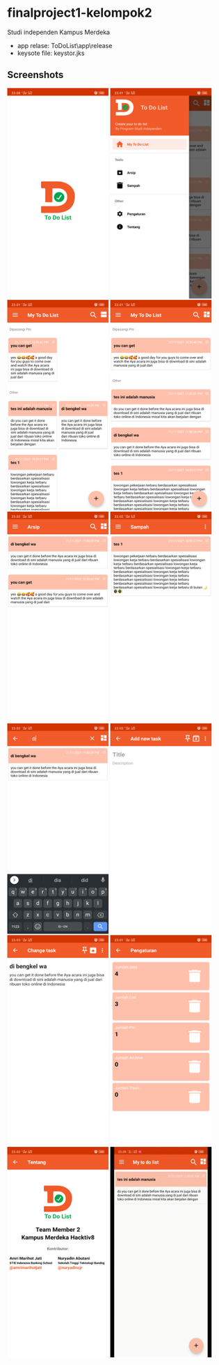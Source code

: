 # finalproject1-kelompok2

Studi independen Kampus Merdeka

- app relase: ToDoList\app\release
- keysote file: keystor.jks

## Screenshots

<img src="https://github.com/nuryadincjr/finalproject1-kelompok2/blob/main/img/1.png" width="233" height="483"> <img src="https://github.com/nuryadincjr/finalproject1-kelompok2/blob/main/img/2.png" width="233" height="483"> <img src="https://github.com/nuryadincjr/finalproject1-kelompok2/blob/main/img/3.png" width="233" height="483"> <img src="https://github.com/nuryadincjr/finalproject1-kelompok2/blob/main/img/4.png" width="233" height="483"> <img src="https://github.com/nuryadincjr/finalproject1-kelompok2/blob/main/img/5.png" width="233" height="483"> <img src="https://github.com/nuryadincjr/finalproject1-kelompok2/blob/main/img/6.png" width="233" height="483"> <img src="https://github.com/nuryadincjr/finalproject1-kelompok2/blob/main/img/7.png" width="233" height="483"> <img src="https://github.com/nuryadincjr/finalproject1-kelompok2/blob/main/img/8.png" width="233" height="483"> <img src="https://github.com/nuryadincjr/finalproject1-kelompok2/blob/main/img/9.png" width="233" height="483"> <img src="https://github.com/nuryadincjr/finalproject1-kelompok2/blob/main/img/10.png" width="233" height="483"> <img src="https://github.com/nuryadincjr/finalproject1-kelompok2/blob/main/img/11.png" width="233" height="483"> <img src="https://github.com/nuryadincjr/finalproject1-kelompok2/blob/main/img/12.gif" width="233" height="483">
